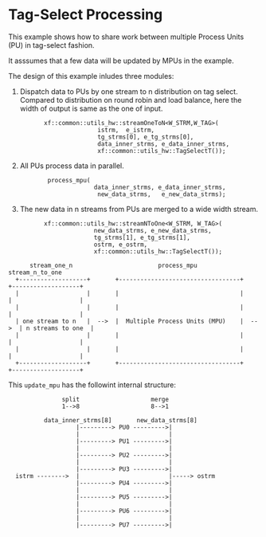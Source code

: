 # Tag-Select Processing

This example shows how to share work between multiple Process Units (PU) in tag-select fashion.

It asssumes that a few data will be updated by MPUs in the example.

The design of this example inludes three modules:

  1. Dispatch data to PUs by one stream to n distribution on tag select.
     Compared to distribution on round robin and load balance, here the width of output is same as the one of input.
```
          xf::common::utils_hw::streamOneToN<W_STRM,W_TAG>(
                         istrm,  e_istrm,
                         tg_strms[0], e_tg_strms[0],
                         data_inner_strms, e_data_inner_strms,
                         xf::common::utils_hw::TagSelectT());
```

  2. All PUs process data in parallel.
```
           process_mpu(
                        data_inner_strms, e_data_inner_strms,
                         new_data_strms,   e_new_data_strms);
```

  3. The new data in n streams from PUs are merged to a wide width stream.
```
          xf::common::utils_hw::streamNToOne<W_STRM, W_TAG>(
                        new_data_strms, e_new_data_strms,
                        tg_strms[1], e_tg_strms[1],
                        ostrm, e_ostrm,
                        xf::common::utils_hw::TagSelectT());
```

```
      stream_one_n                        process_mpu                      stream_n_to_one
  +-------------------+       +----------------------------------+       +-------------------+
  |                   |       |                                  |       |                   |
  |                   |       |                                  |       |                   |
  | one stream to n   |  -->  |  Multiple Process Units (MPU)    |  -->  | n streams to one  |
  |                   |       |                                  |       |                   |
  |                   |       |                                  |       |                   |
  +-------------------+       +----------------------------------+       +-------------------+
```

This ``update_mpu`` has the followint internal structure:

```
               split                    merge
               1-->8                    8-->1

          data_inner_strms[8]       new_data_strms[8]
                   |---------> PU0 --------->|
                   |                         |
                   |---------> PU1 --------->|
                   |                         |
                   |---------> PU2 --------->|
                   |                         |
                   |---------> PU3 --------->|
  istrm -------->  |                         |-----> ostrm
                   |---------> PU4 --------->|
                   |                         |
                   |---------> PU5 --------->|
                   |                         |
                   |---------> PU6 --------->|
                   |                         |
                   |---------> PU7 --------->|
```
